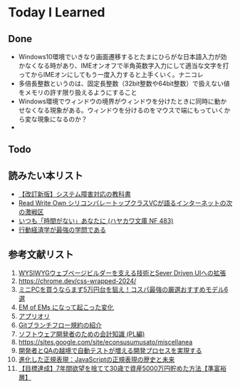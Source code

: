 # Today I Learned

## Done
- Windows10環境でいきなり画面遷移するとたまにひらがな日本語入力が効かなくなる時があり、IMEオンオフで半角英数字入力にして適当な文字を打ってからIMEオンにしてもう一度入力すると上手くいく。ナニコレ
- 多倍長整数というのは、固定長整数（32bit整数や64bit整数）で扱えない値をメモリの許す限り扱えるようにすること
- Windows環境でウィンドウの境界がウィンドウを分けたときに同時に動かせなくなる現象がある。ウィンドウを分けるのをマウスで端にもっていくから変な現象になるのか？
- 

## Todo

## 読みたい本リスト
- [【改訂新版】システム障害対応の教科書](https://amzn.asia/d/6SMGXA6)
- [Read Write Own シリコンバレートップクラスVCが語るインターネットの次の激戦区](https://amzn.asia/d/cEynxIo)
- [いつも「時間がない」あなたに (ハヤカワ文庫 NF 483)](https://amzn.asia/d/7pbgInH)
- [行動経済学が最強の学問である](https://amzn.asia/d/fdcObPx)

## 参考文献リスト
1. [WYSIWYGウェブページビルダーを支える技術とSever Driven UIへの拡張](https://engineering.mercari.com/blog/entry/20241210-f7c478382a/)
2. https://chrome.dev/css-wrapped-2024/
3. [ミニPCを買うならまず5万円台を狙え！コスパ最強の厳選おすすめモデル6選](https://pc.watch.impress.co.jp/docs/topic/feature/1646964.html)
4. [EM of EMs になって起こった変化](https://note.com/madoxten/n/nb8d82f497cc8)
5. [アプリオリ](https://ja.wikipedia.org/wiki/%E3%82%A2%E3%83%97%E3%83%AA%E3%82%AA%E3%83%AA)
6. [Gitブランチフロー規約の紹介](https://future-architect.github.io/articles/20241214a/)
7. [ソフトウェア開発者のための会計知識 (PL編)](https://caddi.tech/2024/12/10/194649)
8. https://sites.google.com/site/econsusumusato/miscellanea
9. [開発者とQAの越境で自動テストが増える開発プロセスを実現する](https://speakerdeck.com/92thunder/kai-fa-zhe-toqanoyue-jing-dezi-dong-tesutogazeng-erukai-fa-purosesuwoshi-xian-suru)
10. [進化した正規表現：JavaScriptの正規表現の歴史と未来](https://postd.cc/history-future-regular-expressions-javascript/)
11. [【目標達成】7年間欲望を捨てて30歳で資産5000万円貯めた方法【準富裕層】](https://youtu.be/Bif5hvYwCxk?si=UeiJvIXwFfZLAfeq)